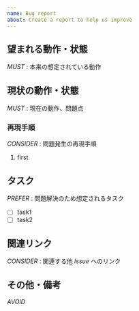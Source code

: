 ```yaml
---
name: Bug report
about: Create a report to help us improve
---
```


## 望まれる動作・状態

_MUST_ : 本来の想定されている動作

## 現状の動作・状態

_MUST_ : 現在の動作、問題点

### 再現手順

_CONSIDER_ : 問題発生の再現手順

1. first

## タスク

_PREFER_ : 問題解決のため想定されるタスク

- [ ] task1
- [ ] task2

## 関連リンク

_CONSIDER_ : 関連する他 _Issue_ へのリンク

## その他・備考

_AVOID_
